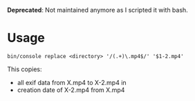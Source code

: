 **Deprecated**: Not maintained anymore as I scripted it with bash.

# Usage

```
bin/console replace <directory> '/(.+)\.mp4$/' '$1-2.mp4'
```

This copies:

- all exif data from X.mp4 to X-2.mp4 in <directory>
- creation date of X-2.mp4 from X.mp4
